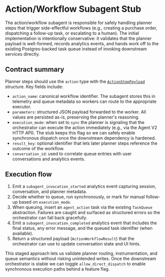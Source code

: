 # Action/Workflow Subagent Stub

The action/workflow subagent is responsible for safely handling planner steps that trigger side-effectful workflows
(e.g., creating a purchase order, dispatching a follow-up task, or escalating to a human). The initial implementation is
intentionally conservative: it validates that the planner payload is well-formed, records analytics events, and hands
work off to the existing Postgres-backed task queue instead of invoking downstream services directly.

## Contract summary

Planner steps should use the `action` type with the [`ActionStepPayload`](../planner-schema-contract.md#actionsteppayload)
structure. Key fields include:

- `action_name`: canonical workflow identifier. The subagent stores this in telemetry and queue metadata so workers can
  route to the appropriate executor.
- `parameters`: structured JSON payload forwarded to the worker. All values are persisted as-is, preserving the planner's
  reasoning.
- `execution_mode`: when set to `sync` the planner is signaling that the orchestrator can execute the action immediately
  (e.g., via the Agent V2 HTTP API). The stub keeps this flag so we can safely enable synchronous dispatch once the
  downstream dependency is hardened.
- `result_key`: optional identifier that lets later planner steps reference the outcome of the workflow.
- `conversation_id`: used to correlate queue entries with user conversations and analytics events.

## Execution flow

1. Emit a `subagent_invocation_started` analytics event capturing session, conversation, and planner metadata.
2. Decide whether to queue, run synchronously, or mark for manual follow-up based on `execution_mode`.
3. When queuing, insert an `agent_action` task via the existing `TaskQueue` abstraction. Failures are caught and surfaced
   as structured errors so the orchestrator can fall back gracefully.
4. Emit a `subagent_invocation_completed` analytics event that includes the final status, any error message, and the
   queued task identifier (when available).
5. Return a structured payload (`ActionWorkflowResult`) that the orchestrator can use to update conversation state and UI
   hints.

This staged approach lets us validate planner routing, instrumentation, and queue semantics without risking unintended
writes. Once the downstream orchestrator is stable we can toggle `allow_direct_dispatch` to enable synchronous execution
paths behind a feature flag.
